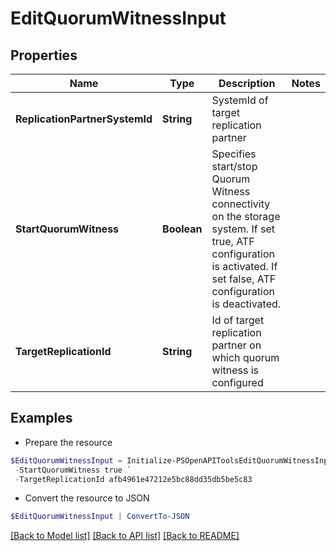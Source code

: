 # EditQuorumWitnessInput
## Properties

Name | Type | Description | Notes
------------ | ------------- | ------------- | -------------
**ReplicationPartnerSystemId** | **String** | SystemId of target replication partner | 
**StartQuorumWitness** | **Boolean** | Specifies start/stop Quorum Witness connectivity on the storage system. If set true, ATF configuration is activated. If set false, ATF configuration is deactivated. | 
**TargetReplicationId** | **String** | Id of target replication partner on which quorum witness is configured | 

## Examples

- Prepare the resource
```powershell
$EditQuorumWitnessInput = Initialize-PSOpenAPIToolsEditQuorumWitnessInput  -ReplicationPartnerSystemId 7CE816P0SR `
 -StartQuorumWitness true `
 -TargetReplicationId afb4961e47212e5bc88dd35db5be5c83
```

- Convert the resource to JSON
```powershell
$EditQuorumWitnessInput | ConvertTo-JSON
```

[[Back to Model list]](../README.md#documentation-for-models) [[Back to API list]](../README.md#documentation-for-api-endpoints) [[Back to README]](../README.md)

